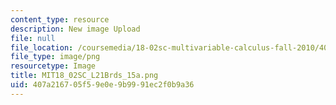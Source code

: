 ```yaml
---
content_type: resource
description: New image Upload
file: null
file_location: /coursemedia/18-02sc-multivariable-calculus-fall-2010/407a216705f59e0e9b9991ec2f0b9a36_MIT18_02SC_L21Brds_15a.png
file_type: image/png
resourcetype: Image
title: MIT18_02SC_L21Brds_15a.png
uid: 407a2167-05f5-9e0e-9b99-91ec2f0b9a36
---
```

